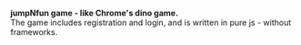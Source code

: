 **jumpNfun game - like Chrome's dino game.**\
The game includes registration and login, and is written in pure js - without frameworks.
